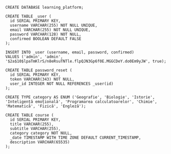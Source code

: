 
    CREATE DATABASE learning_platform;

    CREATE TABLE _user (
      id SERIAL PRIMARY KEY,
      username VARCHAR(255) NOT NULL UNIQUE,
      email VARCHAR(255) NOT NULL UNIQUE,
      password VARCHAR(128) NOT NULL,
      confirmed BOOLEAN DEFAULT FALSE
    );

    INSERT INTO _user (username, email, password, confirmed)
    VALUES ('admin', 'admin', '$2a$10$lpaTmKlrS/n8eRsuTNTle.flpQJN3Gp6f0E.MGGCDeY.do0Em9yJW', true);

    CREATE TABLE password_reset (
      id SERIAL PRIMARY KEY,
      token VARCHAR(343) NOT NULL,
      user_id INTEGER NOT NULL REFERENCES _user(id)
    );

    CREATE TYPE category AS ENUM ('Geografie', 'Biologie', 'Istorie', 'Inteligență emoțională', 'Programarea calculatoarelor', 'Chimie', 'Matematică', 'Fizică', 'Engleză');

    CREATE TABLE course (
      id SERIAL PRIMARY KEY,
      title VARCHAR(255),
      subtitle VARCHAR(255),
      category category NOT NULL,
      _date TIMESTAMP WITH TIME ZONE DEFAULT CURRENT_TIMESTAMP,
      description VARCHAR(65535)
    );